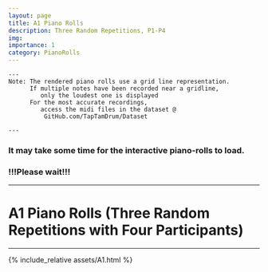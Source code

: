 ```yaml
---
layout: page
title: A1 Piano Rolls 
description: Three Random Repetitions, P1-P4
img: 
importance: 1
category: PianoRolls
---
```

    
    ---
    Note: The rendered piano rolls use a grid line representation. 
          If multiple notes have been recorded near a gridline, 
             only the loudest one is displayed
          For the most accurate recordings,  
             access the midi files in the dataset @ 
              GitHub.com/TapTamDrum/Dataset
	         
    ---

### It may take some time for the interactive piano-rolls to load. 
### !!!Please wait!!!
   
----

# A1 Piano Rolls (Three Random Repetitions with Four Participants)

----

{% include_relative assets/A1.html %}


